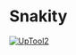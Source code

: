 # Snakity
[![UpTool2](https://img.shields.io/github/v/tag/JFronny/Snakity?color=informational&label=UpTool2)](https://jfronny.github.io/home/uptool)
